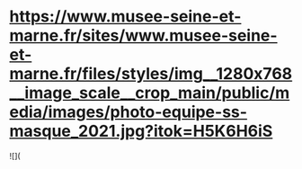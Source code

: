 # https://www.musee-seine-et-marne.fr/sites/www.musee-seine-et-marne.fr/files/styles/img__1280x768__image_scale__crop_main/public/media/images/photo-equipe-ss-masque_2021.jpg?itok=H5K6H6iS

![](
